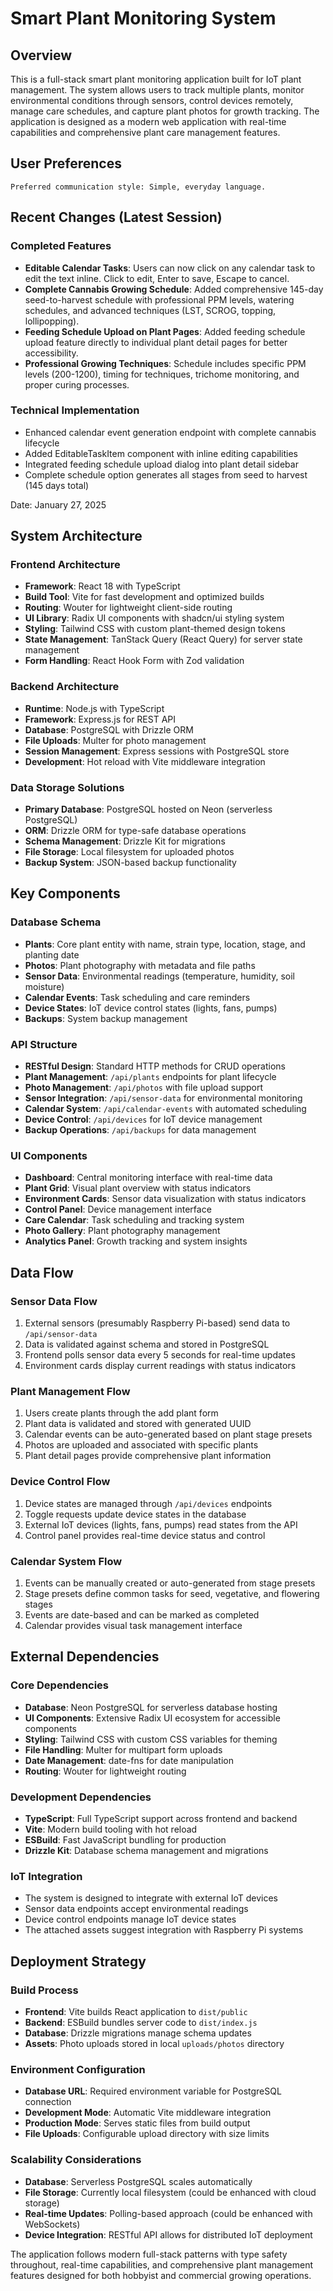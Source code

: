 # Smart Plant Monitoring System

## Overview

This is a full-stack smart plant monitoring application built for IoT plant management. The system allows users to track multiple plants, monitor environmental conditions through sensors, control devices remotely, manage care schedules, and capture plant photos for growth tracking. The application is designed as a modern web application with real-time capabilities and comprehensive plant care management features.

## User Preferences

```
Preferred communication style: Simple, everyday language.
```

## Recent Changes (Latest Session)

### Completed Features
- **Editable Calendar Tasks**: Users can now click on any calendar task to edit the text inline. Click to edit, Enter to save, Escape to cancel.
- **Complete Cannabis Growing Schedule**: Added comprehensive 145-day seed-to-harvest schedule with professional PPM levels, watering schedules, and advanced techniques (LST, SCROG, topping, lollipopping).
- **Feeding Schedule Upload on Plant Pages**: Added feeding schedule upload feature directly to individual plant detail pages for better accessibility.
- **Professional Growing Techniques**: Schedule includes specific PPM levels (200-1200), timing for techniques, trichome monitoring, and proper curing processes.

### Technical Implementation
- Enhanced calendar event generation endpoint with complete cannabis lifecycle
- Added EditableTaskItem component with inline editing capabilities
- Integrated feeding schedule upload dialog into plant detail sidebar
- Complete schedule option generates all stages from seed to harvest (145 days total)

Date: January 27, 2025

## System Architecture

### Frontend Architecture
- **Framework**: React 18 with TypeScript
- **Build Tool**: Vite for fast development and optimized builds
- **Routing**: Wouter for lightweight client-side routing
- **UI Library**: Radix UI components with shadcn/ui styling system
- **Styling**: Tailwind CSS with custom plant-themed design tokens
- **State Management**: TanStack Query (React Query) for server state management
- **Form Handling**: React Hook Form with Zod validation

### Backend Architecture
- **Runtime**: Node.js with TypeScript
- **Framework**: Express.js for REST API
- **Database**: PostgreSQL with Drizzle ORM
- **File Uploads**: Multer for photo management
- **Session Management**: Express sessions with PostgreSQL store
- **Development**: Hot reload with Vite middleware integration

### Data Storage Solutions
- **Primary Database**: PostgreSQL hosted on Neon (serverless PostgreSQL)
- **ORM**: Drizzle ORM for type-safe database operations
- **Schema Management**: Drizzle Kit for migrations
- **File Storage**: Local filesystem for uploaded photos
- **Backup System**: JSON-based backup functionality

## Key Components

### Database Schema
- **Plants**: Core plant entity with name, strain type, location, stage, and planting date
- **Photos**: Plant photography with metadata and file paths
- **Sensor Data**: Environmental readings (temperature, humidity, soil moisture)
- **Calendar Events**: Task scheduling and care reminders
- **Device States**: IoT device control states (lights, fans, pumps)
- **Backups**: System backup management

### API Structure
- **RESTful Design**: Standard HTTP methods for CRUD operations
- **Plant Management**: `/api/plants` endpoints for plant lifecycle
- **Photo Management**: `/api/photos` with file upload support
- **Sensor Integration**: `/api/sensor-data` for environmental monitoring
- **Calendar System**: `/api/calendar-events` with automated scheduling
- **Device Control**: `/api/devices` for IoT device management
- **Backup Operations**: `/api/backups` for data management

### UI Components
- **Dashboard**: Central monitoring interface with real-time data
- **Plant Grid**: Visual plant overview with status indicators
- **Environment Cards**: Sensor data visualization with status indicators
- **Control Panel**: Device management interface
- **Care Calendar**: Task scheduling and tracking system
- **Photo Gallery**: Plant photography management
- **Analytics Panel**: Growth tracking and system insights

## Data Flow

### Sensor Data Flow
1. External sensors (presumably Raspberry Pi-based) send data to `/api/sensor-data`
2. Data is validated against schema and stored in PostgreSQL
3. Frontend polls sensor data every 5 seconds for real-time updates
4. Environment cards display current readings with status indicators

### Plant Management Flow
1. Users create plants through the add plant form
2. Plant data is validated and stored with generated UUID
3. Calendar events can be auto-generated based on plant stage presets
4. Photos are uploaded and associated with specific plants
5. Plant detail pages provide comprehensive plant information

### Device Control Flow
1. Device states are managed through `/api/devices` endpoints
2. Toggle requests update device states in the database
3. External IoT devices (lights, fans, pumps) read states from the API
4. Control panel provides real-time device status and control

### Calendar System Flow
1. Events can be manually created or auto-generated from stage presets
2. Stage presets define common tasks for seed, vegetative, and flowering stages
3. Events are date-based and can be marked as completed
4. Calendar provides visual task management interface

## External Dependencies

### Core Dependencies
- **Database**: Neon PostgreSQL for serverless database hosting
- **UI Components**: Extensive Radix UI ecosystem for accessible components
- **Styling**: Tailwind CSS with custom CSS variables for theming
- **File Handling**: Multer for multipart form uploads
- **Date Management**: date-fns for date manipulation
- **Routing**: Wouter for lightweight routing

### Development Dependencies
- **TypeScript**: Full TypeScript support across frontend and backend
- **Vite**: Modern build tooling with hot reload
- **ESBuild**: Fast JavaScript bundling for production
- **Drizzle Kit**: Database schema management and migrations

### IoT Integration
- The system is designed to integrate with external IoT devices
- Sensor data endpoints accept environmental readings
- Device control endpoints manage IoT device states
- The attached assets suggest integration with Raspberry Pi systems

## Deployment Strategy

### Build Process
- **Frontend**: Vite builds React application to `dist/public`
- **Backend**: ESBuild bundles server code to `dist/index.js`
- **Database**: Drizzle migrations manage schema updates
- **Assets**: Photo uploads stored in local `uploads/photos` directory

### Environment Configuration
- **Database URL**: Required environment variable for PostgreSQL connection
- **Development Mode**: Automatic Vite middleware integration
- **Production Mode**: Serves static files from build output
- **File Uploads**: Configurable upload directory with size limits

### Scalability Considerations
- **Database**: Serverless PostgreSQL scales automatically
- **File Storage**: Currently local filesystem (could be enhanced with cloud storage)
- **Real-time Updates**: Polling-based approach (could be enhanced with WebSockets)
- **Device Integration**: RESTful API allows for distributed IoT deployment

The application follows modern full-stack patterns with type safety throughout, real-time capabilities, and comprehensive plant management features designed for both hobbyist and commercial growing operations.